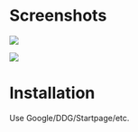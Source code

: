 Screenshots
===========
![](http://neeee.github.com/bdf-tewi/example.png)

![](http://neeee.github.com/bdf-tewi/bold.png)

Installation
============
Use Google/DDG/Startpage/etc.
